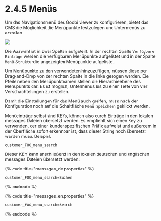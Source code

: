 # 2.4.5 Menüs

Um das Navigationsmenü des Goobi viewer zu konfigurieren, bietet das CMS die Möglichkeit die Menüpunkte festzulegen und Untermenüs zu erstellen.

![](../../../.gitbook/assets/DE\_menus.png)

Die Auswahl ist in zwei Spalten aufgeteilt. In der rechten Spalte `Verfügbare Einträge` werden die verfügbaren Menüpunkte aufgelistet und in der Spalte `Menü-Struktur`die angezeigten Menüpunkte aufgelistet.

Um Menüpunkte zu den verwendeten hinzuzufügen, müssen diese per Drag-and-Drop von der rechten Spalte in die linke gezogen werden. Die Pfeile neben den Menüpunktnamen stellen die Hierarchieebene des Menüpunkts dar. Es ist möglich, Untermenüs bis zu einer Tiefe von vier Verschachtelungen zu erstellen.

Damit die Einstellungen für das Menü auch greifen, muss nach der Konfiguration noch auf die Schaltfläche `Menü Speichern` geklickt werden.

Menüeinträge selbst sind KEYs, können also durch Einträge in den lokalen messages Dateien übersetzt werden. Es empfiehlt sich einen Key zu verwenden, der einen kundenspezifischen Präfix aufweist und außerdem in der Oberfläche sofort erkennbar ist, dass dieser String noch übersetzt werden muss. Beispiel:

```
customer_FOO_menu_search
```

Dieser KEY kann anschließend in den lokalen deutschen und englischen messages Dateien übersetzt werden:

{% code title="messages_de.properties" %}
```
customer_FOO_menu_search=Suchen
```
{% endcode %}

{% code title="messages_en.properties" %}
```
customer_FOO_menu_search=Search
```
{% endcode %}
